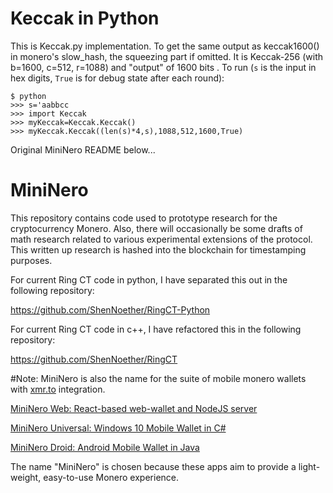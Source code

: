 Keccak in Python
================
This is Keccak.py implementation. To get the same output as keccak1600() in monero's slow_hash, the squeezing part if omitted.
It is Keccak-256 (with b=1600, c=512, r=1088) and "output" of 1600 bits .
To run (`s` is the input in hex digits, `True` is for debug state after each round):
```
$ python
>>> s='aabbcc
>>> import Keccak
>>> myKeccak=Keccak.Keccak()
>>> myKeccak.Keccak((len(s)*4,s),1088,512,1600,True)
```

Original MiniNero README below...

MiniNero
========

This repository contains code used to prototype research for the cryptocurrency Monero. Also, there will occasionally be some drafts of math research related to various experimental extensions of the protocol. This written up research is hashed into the blockchain for timestamping purposes. 

For current Ring CT code in python, I have separated this out in the following repository: 

https://github.com/ShenNoether/RingCT-Python

For current Ring CT code in c++, I have refactored this in the following repository: 

https://github.com/ShenNoether/RingCT 

#Note:
MiniNero is also the name for the suite of mobile monero wallets with [xmr.to](https://xmr.to/) integration. 

[MiniNero Web: React-based web-wallet and NodeJS server](https://github.com/shennoether/mininodo)

[MiniNero Universal: Windows 10 Mobile Wallet in C#](https://github.com/shennoether/MiniNeroUniversal)

[MiniNero Droid: Android Mobile Wallet in Java](https://github.com/shennoether/MiniNeroDroid)

The name "MiniNero" is chosen because these apps aim to provide a light-weight, easy-to-use Monero experience.  
